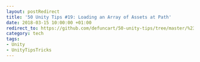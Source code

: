 ```yaml
---
layout: postRedirect
title: '50 Unity Tips #19: Loading an Array of Assets at Path'
date: 2018-03-15 10:00:00 +01:00
redirect_to: https://github.com/defuncart/50-unity-tips/tree/master/%2319-LoadingArrayAssetsAtPath
category: tech
tags:
- Unity
- UnityTipsTricks
---
```

